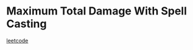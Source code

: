Maximum Total Damage With Spell Casting
=======================================
[leetcode](https://leetcode.com/problems/maximum-total-damage-with-spell-casting)
